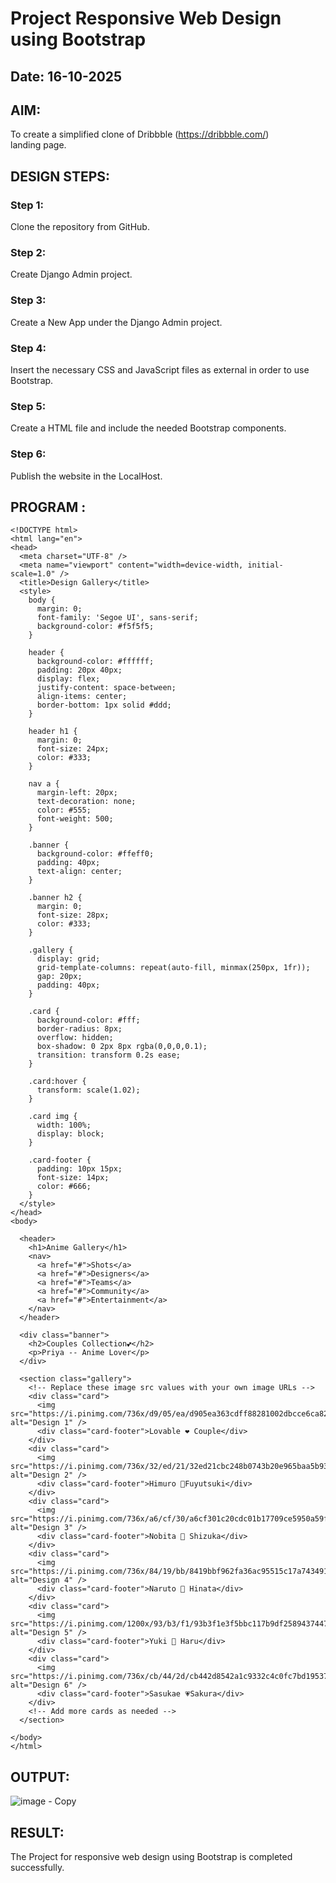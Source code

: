 # Project Responsive Web Design using Bootstrap
## Date: 16-10-2025

## AIM:
To create a simplified clone of Dribbble (https://dribbble.com/) landing page.


## DESIGN STEPS:

### Step 1:
Clone the repository from GitHub.

### Step 2:
Create Django Admin project.

### Step 3:
Create a New App under the Django Admin project.

### Step 4:
Insert the necessary CSS and JavaScript files as external in order to use Bootstrap.

### Step 5:
Create a HTML file and include the needed Bootstrap components.

### Step 6:
Publish the website in the LocalHost.

## PROGRAM :
```
<!DOCTYPE html>
<html lang="en">
<head>
  <meta charset="UTF-8" />
  <meta name="viewport" content="width=device-width, initial-scale=1.0" />
  <title>Design Gallery</title>
  <style>
    body {
      margin: 0;
      font-family: 'Segoe UI', sans-serif;
      background-color: #f5f5f5;
    }

    header {
      background-color: #ffffff;
      padding: 20px 40px;
      display: flex;
      justify-content: space-between;
      align-items: center;
      border-bottom: 1px solid #ddd;
    }

    header h1 {
      margin: 0;
      font-size: 24px;
      color: #333;
    }

    nav a {
      margin-left: 20px;
      text-decoration: none;
      color: #555;
      font-weight: 500;
    }

    .banner {
      background-color: #ffeff0;
      padding: 40px;
      text-align: center;
    }

    .banner h2 {
      margin: 0;
      font-size: 28px;
      color: #333;
    }

    .gallery {
      display: grid;
      grid-template-columns: repeat(auto-fill, minmax(250px, 1fr));
      gap: 20px;
      padding: 40px;
    }

    .card {
      background-color: #fff;
      border-radius: 8px;
      overflow: hidden;
      box-shadow: 0 2px 8px rgba(0,0,0,0.1);
      transition: transform 0.2s ease;
    }

    .card:hover {
      transform: scale(1.02);
    }

    .card img {
      width: 100%;
      display: block;
    }

    .card-footer {
      padding: 10px 15px;
      font-size: 14px;
      color: #666;
    }
  </style>
</head>
<body>

  <header>
    <h1>Anime Gallery</h1>
    <nav>
      <a href="#">Shots</a>
      <a href="#">Designers</a>
      <a href="#">Teams</a>
      <a href="#">Community</a>
      <a href="#">Entertainment</a>
    </nav>
  </header>

  <div class="banner">
    <h2>Couples Collection💕</h2>
    <p>Priya -- Anime Lover</p>
  </div>

  <section class="gallery">
    <!-- Replace these image src values with your own image URLs -->
    <div class="card">
      <img src="https://i.pinimg.com/736x/d9/05/ea/d905ea363cdff88281002dbcce6ca82e.jpg" alt="Design 1" />
      <div class="card-footer">Lovable ❤️ Couple</div>
    </div>
    <div class="card">
      <img src="https://i.pinimg.com/736x/32/ed/21/32ed21cbc248b0743b20e965baa5b931.jpg" alt="Design 2" />
      <div class="card-footer">Himuro 💖Fuyutsuki</div>
    </div>
    <div class="card">
      <img src="https://i.pinimg.com/736x/a6/cf/30/a6cf301c20cdc01b17709ce5950a59f3.jpg" alt="Design 3" />
      <div class="card-footer">Nobita 💛 Shizuka</div>
    </div>
    <div class="card">
      <img src="https://i.pinimg.com/736x/84/19/bb/8419bbf962fa36ac95515c17a7434918.jpg" alt="Design 4" />
      <div class="card-footer">Naruto 💌 Hinata</div>
    </div>
    <div class="card">
      <img src="https://i.pinimg.com/1200x/93/b3/f1/93b3f1e3f5bbc117b9df2589437447cb.jpg" alt="Design 5" />
      <div class="card-footer">Yuki 🩶 Haru</div>
    </div>
    <div class="card">
      <img src="https://i.pinimg.com/736x/cb/44/2d/cb442d8542a1c9332c4c0fc7bd19537b.jpg" alt="Design 6" />
      <div class="card-footer">Sasukae 💗Sakura</div>
    </div>
    <!-- Add more cards as needed -->
  </section>

</body>
</html>
```
## OUTPUT:
![image  - Copy](https://github.com/user-attachments/assets/f06d9c9d-6441-43a9-8a5f-f3a6ecee1557)


## RESULT:
The Project for responsive web design using Bootstrap is completed successfully.
